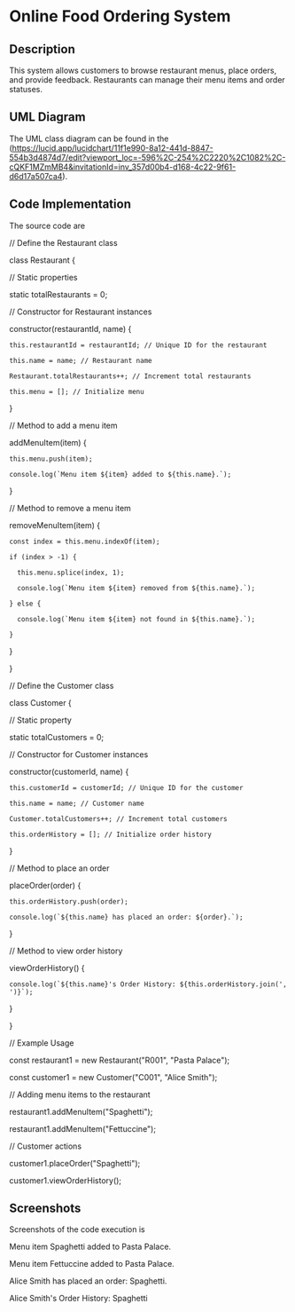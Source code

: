 # Online Food Ordering System

## Description
This system allows customers to browse restaurant menus, place orders, and provide feedback. Restaurants can manage their menu items and order statuses.

## UML Diagram
The UML class diagram can be found in the (https://lucid.app/lucidchart/11f1e990-8a12-441d-8847-554b3d4874d7/edit?viewport_loc=-596%2C-254%2C2220%2C1082%2C-cQKF1MZmMB4&invitationId=inv_357d00b4-d168-4c22-9f61-d6d17a507ca4).

## Code Implementation
The source code are

// Define the Restaurant class

class Restaurant {

  // Static properties
  
  static totalRestaurants = 0;

  // Constructor for Restaurant instances
  
  constructor(restaurantId, name) {
  
    this.restaurantId = restaurantId; // Unique ID for the restaurant
    
    this.name = name; // Restaurant name
    
    Restaurant.totalRestaurants++; // Increment total restaurants
    
    this.menu = []; // Initialize menu
  
  }

  // Method to add a menu item
  
  addMenuItem(item) {
  
    this.menu.push(item);
    
    console.log(`Menu item ${item} added to ${this.name}.`);
  
  }

  // Method to remove a menu item
  
  removeMenuItem(item) {
  
    const index = this.menu.indexOf(item);
    
    if (index > -1) {
    
      this.menu.splice(index, 1);
      
      console.log(`Menu item ${item} removed from ${this.name}.`);
    
    } else {
    
      console.log(`Menu item ${item} not found in ${this.name}.`);
    
    }
  
  }

}

// Define the Customer class

class Customer {

  // Static property
  
  static totalCustomers = 0;

  // Constructor for Customer instances

  constructor(customerId, name) {
  
    this.customerId = customerId; // Unique ID for the customer
    
    this.name = name; // Customer name
    
    Customer.totalCustomers++; // Increment total customers
    
    this.orderHistory = []; // Initialize order history
  
  }

  // Method to place an order
  
  placeOrder(order) {
  
    this.orderHistory.push(order);
    
    console.log(`${this.name} has placed an order: ${order}.`);
  
  }

  // Method to view order history
  
  viewOrderHistory() {
  
    console.log(`${this.name}'s Order History: ${this.orderHistory.join(', ')}`);
  
  }

}

// Example Usage

const restaurant1 = new Restaurant("R001", "Pasta Palace");

const customer1 = new Customer("C001", "Alice Smith");

// Adding menu items to the restaurant

restaurant1.addMenuItem("Spaghetti");

restaurant1.addMenuItem("Fettuccine");

// Customer actions

customer1.placeOrder("Spaghetti");

customer1.viewOrderHistory(); 

## Screenshots

Screenshots of the code execution is

Menu item Spaghetti added to Pasta Palace.

Menu item Fettuccine added to Pasta Palace.

Alice Smith has placed an order: Spaghetti.

Alice Smith's Order History: Spaghetti
